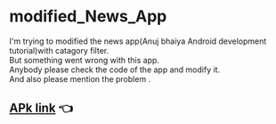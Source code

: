 # modified_News_App
I'm trying to modified the news app(Anuj bhaiya Android development tutorial)with catagory filter.<br>But something went wrong with this app.<br> Anybody please check the code of the app and modify it.<br> And also please mention the problem .
## [APk link](https://drive.google.com/file/d/1iM-T-Xd0m9JLeevL2ojS9x1vkCsk34dT/view?usp=sharing) 👈
